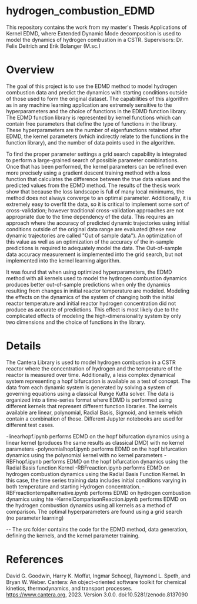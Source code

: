 # hydrogen_combustion_EDMD

This repository contains the work from my master's Thesis Applications of Kernel EDMD, where Extended Dynamic Mode decomposition is used to model the dynamics of hydrogen combustion in a CSTR. Supervisors: Dr. Felix Deitrich and Erik Bolanger (M.sc.)
# Overview

The goal of this project is to use the EDMD method to model hydrogen combustion data and predict the dynamics with starting conditions outside of those used to form the original dataset. The capabilities of this algorithm as in any machine learning application are extremely sensitive to the hyperparameters and the choice of functions in the EDMD function library. The EDMD function library is represented by kernel functions which can contain free parameters that define the type of functions in the library.  These hyperparameters are the number of eigenfunctions retained after EDMD, the kernel parameters (which indirectly relate to the functions in the function library), and the number of data points used in the algorithm. 

To find the proper parameter settings a grid search capability is integrated to perform a large-grained search of possible parameter combinations. Once that has been performed, the kernel parameters can be refined even more precisely using a gradient descent training method with a loss function that calculates the difference between the true data values and the predicted values from the EDMD method. The results of the thesis work show that because the loss landscape is full of many local minimums, the method does not always converge to an optimal parameter. Additionally, it is extremely easy to overfit the data, so it is critical to implement some sort of cross-validation; however traditional cross-validation approaches are not appropriate due to the time dependency of the data. This requires an approach where the accuracy of predicted dynamic trajectories using initial conditions outside of the original data range are evaluated (these new dynamic trajectories are called "Out of sample data"). An optimization of this value as well as an optimization of the accuracy of the in-sample predictions is required to adequately model the data. The Out-of-sample data accuracy measurement is implemented into the grid search, but not implemented into the kernel learning algorithm. 

It was found that when using optimized hyperparameters, the EDMD method with all kernels used to model the hydrogen combustion dynamics produces better out-of-sample predictions when only the dynamics resulting from changes in initial reactor temperature are modeled. Modeling the effects on the dynamics of the system  of changing both the initial reactor temperature and initial reactor hydrogen concentration did not produce as accurate of predictions. This effect is most likely due to the complicated effects of modeling the high-dimensionality system by only two dimensions and the choice of functions in the library. 

# Details
The Cantera Library  is used to model hydrogen combustion in a CSTR reactor where the concentration of hydrogen and the temperature of the reactor is measured over time. Additionally, a less complex dynamical system representing a hopf bifurcation is available as a test of concept. The data from each dynamic system is generated by solving a system of governing equations using a classical Runge Kutta solver. The data is organized into a time-series format where EDMD is performed using different kernels that represent different function libraries. The kernels available are linear, polynomial, Radial Basis, Sigmoid, and kernels which contain a combination of those. Different Jupyter notebooks are used for different test cases. 

-linearhopf.ipynb  performs EDMD on the hopf bifurcation dynamics using a linear kernel (produces the same results as classical DMD) with no kernel parameters
-polynomialhopf.ipynb performs EDMD on the hopf bifurcation dynamics using the polynomial kernel with no kernel parameters
-RBFhopf.ipynb performs EDMD on the hopf bifurcation dynamics using the Radial Basis function Kernel
-RBFreaction.ipynb performs EDMD on hydrogen combustion dynamics using the Radial Basis Function Kernel. In this case, the time series training data includes initial conditions varying in both temperature and starting Hydrogen concentration.
-RBFreactiontempalternative.ipynb performs EDMD on hydrogen combustion dynamics using hte 
-KernelComparisonReaction.ipynb performs EDMD on the hydrogen combustion dynamics using all kernels as a method of comparison. The optimal hyperparameters are found using a grid search (no parameter learning)

-- The src folder contains the code for the EDMD method, data generation, defining the kernels, and the kernel parameter training.

# References
David G. Goodwin, Harry K. Moffat, Ingmar Schoegl, Raymond L. Speth, and Bryan W. Weber. Cantera: An object-oriented software toolkit for chemical kinetics, thermodynamics, and transport processes. https://www.cantera.org, 2023. Version 3.0.0. doi:10.5281/zenodo.8137090
